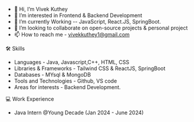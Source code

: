 - 👋 Hi, I’m Vivek Kuthey
- 👀 I’m interested in Frontend & Backend Development    
- 🌱 I’m currently Working -- JavaScript, React.JS, SpringBoot.
- 💞️ I’m looking to collaborate on open-source projects & personal project  
- 📫 How to reach me - vivekkuthey1@gmail.com

🛠 Skills

- Languages - Java, Javascript,C++, HTML, CSS
- Libraries & Frameworks - Tailwind CSS & ReactJS, SpringBoot
- Databases - MYsql & MongoDB
- Tools and Technologies - Github, VS code
- Areas for interests - Backend Development.

💻 Work Experience

- Java Intern @Young Decade (Jan 2024 - June 2024)
